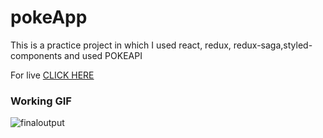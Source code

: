 # pokeApp
This is a practice project in which I used react, redux, redux-saga,styled-components and used POKEAPI

For live  [CLICK HERE](https://pokehub.netlify.app)

### Working GIF
![finaloutput](https://github.com/lakshay-saini-au8/pokeApp/blob/master/final.gif)

